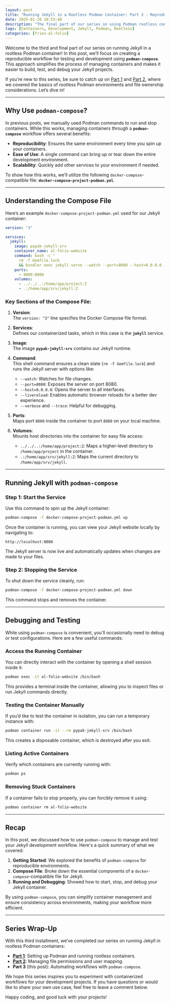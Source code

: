 ```yaml
---
layout: post
title: "Running Jekyll in a Rootless Podman Container: Part 3 - Reproducible Development and Testing"
date: 2025-01-20 10:53:48
description: "The final part of our series on using Podman rootless containers with Jekyll. This post focuses on testing and running a reproducible server using `podman-compose`."
tags: [Containers, Development, Jekyll, Podman, Rootless]
categories: [fries-al-folio]
---
```


Welcome to the third and final part of our series on running Jekyll in a rootless Podman container! In this post, we’ll focus on creating a reproducible workflow for testing and development using **`podman-compose`**. This approach simplifies the process of managing containers and makes it easier to build, test, and debug your Jekyll projects.

If you’re new to this series, be sure to catch up on [Part 1](https://carljohanrehn.github.io/allehanda/blog/2025/jekyll-podman-rootless-part-1/) and [Part 2](https://carljohanrehn.github.io/allehanda/blog/2025/jekyll-podman-rootless-part-2/), where we covered the basics of rootless Podman environments and file ownership considerations. Let’s dive in!

---

## Why Use `podman-compose`?

In previous posts, we manually used Podman commands to run and stop containers. While this works, managing containers through a **`podman-compose`** workflow offers several benefits:

- **Reproducibility**: Ensures the same environment every time you spin up your containers.
- **Ease of Use**: A single command can bring up or tear down the entire development environment.
- **Scalability**: Quickly add other services to your environment if needed.

To show how this works, we’ll utilize the following `docker-compose`-compatible file: **`docker-compose-project-podman.yml`**.

---

## Understanding the Compose File

Here’s an example `docker-compose-project-podman.yml` used for our Jekyll container:

```yaml
version: "3"

services:
  jekyll:
    image: pypak-jekyll-srv
    container_name: al-folio-website
    command: bash -c "
      rm -f Gemfile.lock
      && bundler exec jekyll serve --watch --port=8080 --host=0.0.0.0 --livereload --verbose --trace"
    ports:
      - 8080:8080
    volumes:
      - ../../..:/home/app/project:Z
      - .:/home/app/srv/jekyll:Z
```

### Key Sections of the Compose File:

1. **Version**:  
   The `version: "3"` line specifies the Docker Compose file format.

2. **Services**:  
   Defines our containerized tasks, which in this case is the **`jekyll`** service.

3. **Image**:  
   The image **`pypak-jekyll-srv`** contains our Jekyll runtime.

4. **Command**:  
   This shell command ensures a clean state (`rm -f Gemfile.lock`) and runs the Jekyll server with options like:
    - `--watch`: Watches for file changes.
    - `--port=8080`: Exposes the server on port 8080.
    - `--host=0.0.0.0`: Opens the server to all interfaces.
    - `--livereload`: Enables automatic browser reloads for a better dev experience.
    - `--verbose` and `--trace`: Helpful for debugging.

5. **Ports**:  
   Maps port `8080` inside the container to port `8080` on your local machine.

6. **Volumes**:  
   Mounts host directories into the container for easy file access:
    - `../../..:/home/app/project:Z`: Maps a higher-level directory to `/home/app/project` in the container.
    - `.:/home/app/srv/jekyll:Z`: Maps the current directory to `/home/app/srv/jekyll`.

---

## Running Jekyll with `podman-compose`

### Step 1: Start the Service

Use this command to spin up the Jekyll container:

```bash
podman-compose -f docker-compose-project-podman.yml up
```

Once the container is running, you can view your Jekyll website locally by navigating to:

```text
http://localhost:8080
```

The Jekyll server is now live and automatically updates when changes are made to your files.

### Step 2: Stopping the Service

To shut down the service cleanly, run:

```bash
podman-compose -f docker-compose-project-podman.yml down
```

This command stops and removes the container.

---

## Debugging and Testing

While using `podman-compose` is convenient, you’ll occasionally need to debug or test configurations. Here are a few useful commands:

### Access the Running Container

You can directly interact with the container by opening a shell session inside it:

```bash
podman exec -it al-folio-website /bin/bash
```

This provides a terminal inside the container, allowing you to inspect files or run Jekyll commands directly.

### Testing the Container Manually

If you’d like to test the container in isolation, you can run a temporary instance with:

```bash
podman container run -it --rm pypak-jekyll-srv /bin/bash
```

This creates a disposable container, which is destroyed after you exit.

### Listing Active Containers

Verify which containers are currently running with:

```bash
podman ps
```

### Removing Stuck Containers

If a container fails to stop properly, you can forcibly remove it using:

```bash
podman container rm al-folio-website
```

---

## Recap

In this post, we discussed how to use `podman-compose` to manage and test your Jekyll development workflow. Here's a quick summary of what we covered:

1. **Getting Started**: We explored the benefits of `podman-compose` for reproducible environments.
2. **Compose File**: Broke down the essential components of a `docker-compose`-compatible file for Jekyll.
3. **Running and Debugging**: Showed how to start, stop, and debug your Jekyll container.

By using `podman-compose`, you can simplify container management and ensure consistency across environments, making your workflow more efficient.

---

## Series Wrap-Up

With this third installment, we’ve completed our series on running Jekyll in rootless Podman containers:

- [**Part 1**](https://carljohanrehn.github.io/allehanda/blog/2025/jekyll-podman-rootless-part-1/): Setting up Podman and running rootless containers.
- [**Part 2**](https://carljohanrehn.github.io/allehanda/blog/2025/jekyll-podman-rootless-part-2/): Managing file permissions and user mapping.
- **Part 3** (this post): Automating workflows with `podman-compose`.

We hope this series inspires you to experiment with containerized workflows for your development projects. If you have questions or would like to share your own use case, feel free to leave a comment below.

Happy coding, and good luck with your projects!
